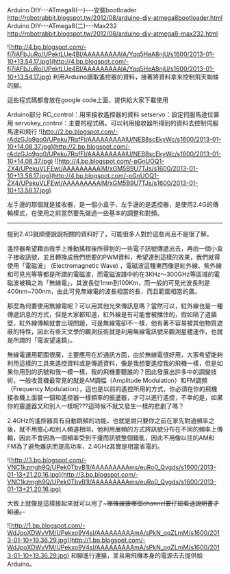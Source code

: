 Arduino DIY---ATmega8(一)---安裝bootloader
http://robotrabbit.blogspot.tw/2012/08/arduino-diy-atmega8bootloader.html
Arduino DIY---ATmega8(二)---Max232
http://robotrabbit.blogspot.tw/2012/08/arduino-diy-atmega8-max232.html


![http://4.bp.blogspot.com/-fj7iAFbJuRo/UPektLUe4BI/AAAAAAAAAlA/Yqq5HeA8njU/s1600/2013-01-10+13.54.17.jpg](http://4.bp.blogspot.com/-fj7iAFbJuRo/UPektLUe4BI/AAAAAAAAAlA/Yqq5HeA8njU/s1600/2013-01-10+13.54.17.jpg)
利用Arduino讀取遙控器的資料，接著將資料拿來控制飛天蜘蛛的腳。

這些程式碼都會放在google code上面，提供給大家下載使用

Arduino部分
RC\_control：用來接收遙控器的資料
setservo：設定伺服馬達位置用
servokey\_control：主要的程式碼，可以利用接收器所得到的資料去控制伺服馬達和飛行
![http://2.bp.blogspot.com/-rAdzGJq9go0/UPeku7RqfFI/AAAAAAAAAlU/NEB8scEkyWc/s1600/2013-01-10+14.08.37.jpg](http://2.bp.blogspot.com/-rAdzGJq9go0/UPeku7RqfFI/AAAAAAAAAlU/NEB8scEkyWc/s1600/2013-01-10+14.08.37.jpg)
![http://4.bp.blogspot.com/-pGnUOQ1-ZX4/UPekuVLFEwI/AAAAAAAAAlM/xGM5B9U7TJs/s1600/2013-01-10+13.58.17.jpg](http://4.bp.blogspot.com/-pGnUOQ1-ZX4/UPekuVLFEwI/AAAAAAAAAlM/xGM5B9U7TJs/s1600/2013-01-10+13.58.17.jpg)

左手邊的那個就是接收器，是一個小盒子，左手邊的是遙控器，是使用2.4G的傳輸模式，在使用之前當然要先做過一些基本的調整和對頻。



---


提到2.4G就順便說說相關的資料好了，可能很多人對於這些尚且不是很了解。

遙控器希望藉由我手上推動搖桿後所得到的一些電子訊號傳遞出去，再由一個小盒子接收訊號，並且轉換成我們想要的PWM資料，希望達到這樣的效果，我們就得使用「電磁波」 (Electromagnetic Wave) ，電磁波這種東西像是紅外線、紫外線和可見光等等都是所謂的電磁波，而電磁波譜中約在3KHz～300GHz等區域的電磁波被稱之為「無線電」，其波長從1mm到100Km，而一般的可見光波長則是400nm~700nm，由此可見無線電的波長相當的長，而且範圍相當的廣。

那麼為何要使用無線電呢？可以用其他光來傳訊息嗎？當然可以，紅外線也是一種傳遞訊息的方式，但是大家都知道，紅外線是有可能會被擋住的，假如隔了道牆壁，紅外線傳輸就會出現問題，可是無線電卻不一樣，他有著不容易被其他物質遮蔽的特性，因此有些天文學的觀測技術就是利用無線電訊號來觀測星體運作，也就是所謂的「電波望遠鏡」。

無線電運用範圍很廣，主要應用在於通訊方面，由於無線電很好用，大家希望能夠利用這樣的工具來遙控資料或是傳遞資料，像是我想要遙控我的飛機一樣，但是如果你用到的訊號和我一模一樣，我的飛機要聽誰的？因此發展出許多中的調變技術，一般收音機最常見的就是AM調幅（Amplitude Modulation）和FM調頻（Frequency Mpdulation），這也是以前的遙控所用的方式，你必須在你的飛機接收機上面裝一個和遙控器一樣頻率的振盪器，才可以進行遙控，不幸的是，如果你的震盪器又和別人一樣呢???這時候不就又發生一樣的悲劇了嗎？

2.4GHz的遙控器具有自動跳頻的功能，也就是說只要你之前在家先對過頻率之後，就不用擔心和別人頻道相同，他利用展頻的方式將訊號分布在不同的頻率上傳輸，因此不會因為一個頻率受到干擾而訊號整個錯亂，因此不用像以往的AM和FM為了避免雜訊而提高功率，2.4GHz其實是相當省電的。

![http://3.bp.blogspot.com/-VNC1kzmgh9Q/UPek0TbvB1I/AAAAAAAAAms/euRo0_Qygds/s1600/2013-01-13+21.20.16.jpg](http://3.bp.blogspot.com/-VNC1kzmgh9Q/UPek0TbvB1I/AAAAAAAAAms/euRo0_Qygds/s1600/2013-01-13+21.20.16.jpg)

大致上就像是這樣接起來就可以用了~~~哪條線接哪個channel要仔細看過說明書才知道。~~

![http://1.bp.blogspot.com/-WdJpoXDWvVM/UPekxo9V4sI/AAAAAAAAAmA/sPkN_oqZLmM/s1600/2013-01-10+19.36.29.jpg](http://1.bp.blogspot.com/-WdJpoXDWvVM/UPekxo9V4sI/AAAAAAAAAmA/sPkN_oqZLmM/s1600/2013-01-10+19.36.29.jpg)
和腳進行連接，並且用飛機本身的電源去去提供給Arduino。